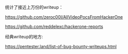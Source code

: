 
统计了接近上万份的writeup：

https://github.com/zeroc00I/AllVideoPocsFromHackerOne

https://github.com/reddelexc/hackerone-reports


经典writeup的地方:

https://pentester.land/list-of-bug-bounty-writeups.html


